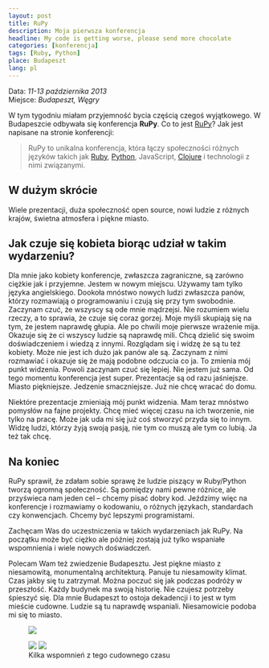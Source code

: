```yaml
---
layout: post
title: RuPy
description: Moja pierwsza konferencja
headline: My code is getting worse, please send more chocolate
categories: [konferencja]
tags: [Ruby, Python]
place: Budapeszt
lang: pl
---
```


Data: *11-13 października 2013*<br>
Miejsce: *Budapeszt, Węgry*

W tym tygodniu miałam przyjemność bycia częścią czegoś wyjątkowego. W Budapeszcie odbywała się konferencja **RuPy**. Co to jest [RuPy](http://13.rupy.eu/)? Jak jest napisane na stronie konferencji:

> RuPy to unikalna konferencja, która łączy społeczności różnych języków takich jak [Ruby](https://www.ruby-lang.org/pl/), [Python](https://www.python.org/), JavaScript, [Clojure](https://clojure.org/) i technologii z nimi związanymi.

## W dużym skrócie

Wiele prezentacji, duża społeczność open source, nowi ludzie z różnych krajów, świetna atmosfera i piękne miasto.

## Jak czuje się kobieta biorąc udział w takim wydarzeniu?

Dla mnie jako kobiety konferencje, zwłaszcza zagraniczne, są zarówno ciężkie jak i przyjemne. Jestem w nowym miejscu. Używamy tam tylko języka angielskiego. Dookoła mnóstwo nowych ludzi zwłaszcza panów, którzy rozmawiają o programowaniu i czują się przy tym swobodnie. Zaczynam czuć, że wszyscy są ode mnie mądrzejsi. Nie rozumiem wielu rzeczy, a to sprawia, że czuje się coraz gorzej. Moje myśli skupiają się na tym, że jestem naprawdę głupia. Ale po chwili moje pierwsze wrażenie mija. Okazuje się że ci wszyscy ludzie są naprawdę mili. Chcą dzielić się swoim doświadczeniem i wiedzą z innymi. Rozglądam się i widzę że są tu też kobiety. Może nie jest ich dużo jak panów ale są. Zaczynam z nimi rozmawiać i okazuje się że mają podobne odczucia co ja. To zmienia mój punkt widzenia. Powoli zaczynam czuć się lepiej. Nie jestem już sama. Od tego momentu konferencja jest super. Prezentacje są od razu jaśniejsze. Miasto piękniejsze. Jedzenie smaczniejsze. Już nie chcę wracać do domu.

Niektóre prezentacje zmieniają mój punkt widzenia. Mam teraz mnóstwo pomysłów na fajne projekty. Chcę mieć więcej czasu na ich tworzenie, nie tylko na pracę. Może jak uda mi się już coś stworzyć przyda się to innym. Widzę ludzi, którzy żyją swoją pasją, nie tym co muszą ale tym co lubią. Ja też tak chcę.

## Na koniec

RuPy sprawił, że zdałam sobie sprawę że ludzie piszący w Ruby/Python tworzą ogromną społeczność. Są pomiędzy nami pewne różnice, ale przyświeca nam jeden cel – chcemy pisać dobry kod. Jeździmy więc na konferencje i rozmawiamy o kodowaniu, o różnych językach, standardach czy konwencjach. Chcemy być lepszymi programistami.

Zachęcam Was do uczestniczenia w takich wydarzeniach jak RuPy. Na początku może być ciężko ale później zostają już tylko wspaniałe wspomnienia i wiele nowych doświadczeń.

Polecam Wam też zwiedzenie Budapesztu. Jest piękne miasto z niesamowitą, monumentalną architekturą. Panuje tu niesamowity klimat. Czas jakby się tu zatrzymał. Można poczuć się jak podczas podróży w przeszłość. Każdy budynek ma swoją historię. Nie czujesz potrzeby śpieszyć się. Dla mnie Budapeszt to ostoja dekadencji i to jest w tym mieście cudowne. Ludzie są tu naprawdę wspaniali. Niesamowicie podoba mi się to miasto.

<figure>
  <a href="{{ site.baseurl_root }}/images/rupy/before.jpg"><img src="{{ site.baseurl_root }}/images/rupy/before.jpg"></a>
</figure>
<figure class="half">
  <a href="{{ site.baseurl_root }}/images/rupy/rupy.jpg"><img src="{{ site.baseurl_root }}/images/rupy/rupy.jpg"></a>
  <a href="{{ site.baseurl_root }}/images/rupy/party.jpg"><img src="{{ site.baseurl_root }}/images/rupy/party.jpg"></a>
  <figcaption>Kilka wspomnień z tego cudownego czasu</figcaption>
</figure>
